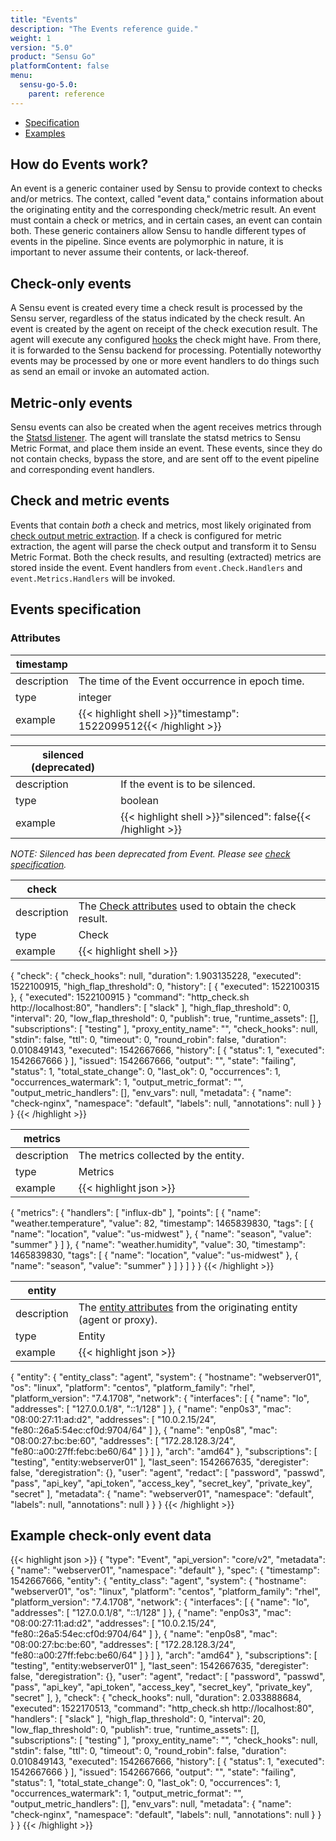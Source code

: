 ```yaml
---
title: "Events"
description: "The Events reference guide."
weight: 1
version: "5.0"
product: "Sensu Go"
platformContent: false
menu:
  sensu-go-5.0:
    parent: reference
---
```


- [Specification](#events-specification)
- [Examples](#example-check-only-event-data)

## How do Events work?

An event is a generic container used by Sensu to provide context to checks
and/or metrics. The context, called "event data," contains information about the
originating entity and the corresponding check/metric result. An event must
contain a check or metrics, and in certain cases, an event can contain both.
These generic containers allow Sensu to handle different types of events in the
pipeline. Since events are polymorphic in nature, it is important to never
assume their contents, or lack-thereof.

## Check-only events

A Sensu event is created every time a check result is processed by the Sensu
server, regardless of the status indicated by the check result. An event is
created by the agent on receipt of the check execution result. The agent will
execute any configured [hooks][4] the check might have. From there, it is
forwarded to the Sensu backend for processing. Potentially noteworthy events may
be processed by one or more event handlers to do things such as send an email or
invoke an automated action.

## Metric-only events

Sensu events can also be created when the agent receives metrics through the
[Statsd listener][5]. The agent will translate the statsd metrics to Sensu
Metric Format, and place them inside an event. These events, since they do not
contain checks, bypass the store, and are sent off to the event pipeline and
corresponding event handlers.

## Check and metric events

Events that contain _both_ a check and metrics, most likely originated from
[check output metric extraction][6]. If a check is configured for metric
extraction, the agent will parse the check output and transform it to Sensu
Metric Format. Both the check results, and resulting (extracted) metrics are
stored inside the event. Event handlers from `event.Check.Handlers` and
`event.Metrics.Handlers` will be invoked.

## Events specification

### Attributes
|timestamp   |      |
-------------|------
description  | The time of the Event occurrence in epoch time.
type         | integer
example      | {{< highlight shell >}}"timestamp": 1522099512{{< /highlight >}}

|silenced (deprecated)    |      |
-------------|------
description  | If the event is to be silenced.
type         | boolean
example      | {{< highlight shell >}}"silenced": false{{< /highlight >}}
_NOTE: Silenced has been deprecated from Event. Please see [check specification][7]._

|check       |      |
-------------|------
description  | The [Check attributes][1] used to obtain the check result.
type         | Check
example      | {{< highlight shell >}}
{
  "check": {
    "check_hooks": null,
    "duration": 1.903135228,
    "executed": 1522100915,
    "high_flap_threshold": 0,
    "history": [
      {
        "executed": 1522100315
      },
      {
        "executed": 1522100915
      }
    "command": "http_check.sh http://localhost:80",
    "handlers": [
      "slack"
    ],
    "high_flap_threshold": 0,
    "interval": 20,
    "low_flap_threshold": 0,
    "publish": true,
    "runtime_assets": [],
    "subscriptions": [
      "testing"
    ],
    "proxy_entity_name": "",
    "check_hooks": null,
    "stdin": false,
    "ttl": 0,
    "timeout": 0,
    "round_robin": false,
    "duration": 0.010849143,
    "executed": 1542667666,
    "history": [
      {
        "status": 1,
        "executed": 1542667666
      }
    ],
    "issued": 1542667666,
    "output": "",
    "state": "failing",
    "status": 1,
    "total_state_change": 0,
    "last_ok": 0,
    "occurrences": 1,
    "occurrences_watermark": 1,
    "output_metric_format": "",
    "output_metric_handlers": [],
    "env_vars": null,
    "metadata": {
      "name": "check-nginx",
      "namespace": "default",
      "labels": null,
      "annotations": null
    }
  }
}
{{< /highlight >}}

<a name="metrics">

|metrics     |      |
-------------|------
description  | The metrics collected by the entity.
type         | Metrics
example      | {{< highlight json >}}
{
  "metrics": {
    "handlers": [
      "influx-db"
    ],
    "points": [
      {
        "name": "weather.temperature",
        "value": 82,
        "timestamp": 1465839830,
        "tags": [
          {
            "name": "location",
            "value": "us-midwest"
          },
          {
            "name": "season",
            "value": "summer"
          }
        ]
      },
      {
        "name": "weather.humidity",
        "value": 30,
        "timestamp": 1465839830,
        "tags": [
          {
            "name": "location",
            "value": "us-midwest"
          },
          {
            "name": "season",
            "value": "summer"
          }
        ]
      }
    ]
  }
}
{{< /highlight >}}

|entity      |      |
-------------|------
description  | The [entity attributes][2] from the originating entity (agent or proxy).
type         | Entity
example      | {{< highlight json >}}
{
  "entity": {
    "entity_class": "agent",
    "system": {
      "hostname": "webserver01",
      "os": "linux",
      "platform": "centos",
      "platform_family": "rhel",
      "platform_version": "7.4.1708",
      "network": {
        "interfaces": [
          {
            "name": "lo",
            "addresses": [
              "127.0.0.1/8",
              "::1/128"
            ]
          },
          {
            "name": "enp0s3",
            "mac": "08:00:27:11:ad:d2",
            "addresses": [
              "10.0.2.15/24",
              "fe80::26a5:54ec:cf0d:9704/64"
            ]
          },
          {
            "name": "enp0s8",
            "mac": "08:00:27:bc:be:60",
            "addresses": [
              "172.28.128.3/24",
              "fe80::a00:27ff:febc:be60/64"
            ]
          }
        ]
      },
      "arch": "amd64"
    },
    "subscriptions": [
      "testing",
      "entity:webserver01"
    ],
    "last_seen": 1542667635,
    "deregister": false,
    "deregistration": {},
    "user": "agent",
    "redact": [
      "password",
      "passwd",
      "pass",
      "api_key",
      "api_token",
      "access_key",
      "secret_key",
      "private_key",
      "secret"
    ],
    "metadata": {
      "name": "webserver01",
      "namespace": "default",
      "labels": null,
      "annotations": null
    }
  }
}
{{< /highlight >}}

## Example check-only event data

{{< highlight json >}}
{
  "type": "Event",
  "api_version": "core/v2",
  "metadata": {
    "name": "webserver01",
    "namespace": "default"
  },
  "spec": {
    "timestamp": 1542667666,
    "entity": {
      "entity_class": "agent",
      "system": {
        "hostname": "webserver01",
        "os": "linux",
        "platform": "centos",
        "platform_family": "rhel",
        "platform_version": "7.4.1708",
        "network": {
          "interfaces": [
            {
              "name": "lo",
              "addresses": [
                "127.0.0.1/8",
                "::1/128"
              ]
            },
            {
              "name": "enp0s3",
              "mac": "08:00:27:11:ad:d2",
              "addresses": [
                "10.0.2.15/24",
                "fe80::26a5:54ec:cf0d:9704/64"
              ]
            },
            {
              "name": "enp0s8",
              "mac": "08:00:27:bc:be:60",
              "addresses": [
                "172.28.128.3/24",
                "fe80::a00:27ff:febc:be60/64"
              ]
            }
          ]
        },
        "arch": "amd64"
      },
      "subscriptions": [
        "testing",
        "entity:webserver01"
      ],
      "last_seen": 1542667635,
      "deregister": false,
      "deregistration": {},
      "user": "agent",
      "redact": [
        "password",
        "passwd",
        "pass",
        "api_key",
        "api_token",
        "access_key",
        "secret_key",
        "private_key",
        "secret"
      ],
    },
    "check": {
      "check_hooks": null,
      "duration": 2.033888684,
      "executed": 1522170513,
      "command": "http_check.sh http://localhost:80",
      "handlers": [
        "slack"
      ],
      "high_flap_threshold": 0,
      "interval": 20,
      "low_flap_threshold": 0,
      "publish": true,
      "runtime_assets": [],
      "subscriptions": [
        "testing"
      ],
      "proxy_entity_name": "",
      "check_hooks": null,
      "stdin": false,
      "ttl": 0,
      "timeout": 0,
      "round_robin": false,
      "duration": 0.010849143,
      "executed": 1542667666,
      "history": [
        {
          "status": 1,
          "executed": 1542667666
        }
      ],
      "issued": 1542667666,
      "output": "",
      "state": "failing",
      "status": 1,
      "total_state_change": 0,
      "last_ok": 0,
      "occurrences": 1,
      "occurrences_watermark": 1,
      "output_metric_format": "",
      "output_metric_handlers": [],
      "env_vars": null,
      "metadata": {
        "name": "check-nginx",
        "namespace": "default",
        "labels": null,
        "annotations": null
      }
    }
  }
}
{{< /highlight >}}

[1]: ../checks/#check-attributes
[2]: ../entities/#entity-attributes
[3]: ../entities/
[4]: ../hooks/
[5]: ../../guides/aggregate-metrics-statsd/
[6]: ../../guides/extract-metrics-with-checks
[7]: ../checks/#check-specification
